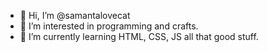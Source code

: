 - 👋 Hi, I’m @samantalovecat
- 👀 I’m interested in programming and crafts. 
- 🌱 I’m currently learning HTML, CSS, JS all that good stuff.
